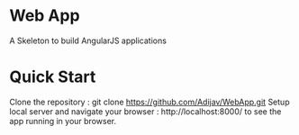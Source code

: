# Web App
A Skeleton to build AngularJS applications

# Quick Start
Clone the repository : git clone https://github.com/Adijav/WebApp.git
Setup local server and navigate your browser : http://localhost:8000/ to see the app running in your browser.
